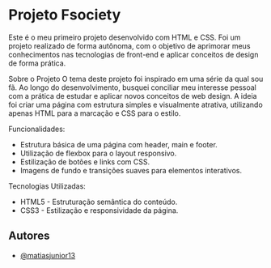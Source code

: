 
# Projeto Fsociety  

Este é o meu primeiro projeto desenvolvido com HTML e CSS. Foi um projeto realizado de forma autônoma, com o objetivo de aprimorar meus conhecimentos nas tecnologias de front-end e aplicar conceitos de design de forma prática.

Sobre o Projeto
O tema deste projeto foi inspirado em uma série da qual sou fã. Ao longo do desenvolvimento, busquei conciliar meu interesse pessoal com a prática de estudar e aplicar novos conceitos de web design. A ideia foi criar uma página com estrutura simples e visualmente atrativa, utilizando apenas HTML para a marcação e CSS para o estilo.

Funcionalidades:

* Estrutura básica de uma página com header, main e footer.
* Utilização de flexbox para o layout responsivo.
* Estilização de botões e links com CSS.
* Imagens de fundo e transições suaves para elementos interativos.

Tecnologias Utilizadas:
* HTML5 - Estruturação semântica do conteúdo.
* CSS3 - Estilização e responsividade da página.

## Autores

- [@matiasjunior13](github.com/matiasjunior13)




